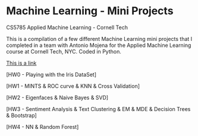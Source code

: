 # Machine Learning - Mini Projects
CS5785 Applied Machine Learning - Cornell Tech

This is a compilation of a few different Machine Learning mini projects that I completed in a team with Antonio Mojena for the Applied Machine Learning course at Cornell Tech, NYC. Coded in Python. 

[This is a link](https://github.com/IreneFP/CS5785-Applied-ML-CornellTech/tree/master/HW0%20-%20Playing%20with%20the%20Iris%20DataSet)



[HW0 - Playing with the Iris DataSet]

[HW1 - MINTS & ROC curve & KNN & Cross Validation]

[HW2 - Eigenfaces & Naive Bayes & SVD]

[HW3 - Sentiment Analysis & Text Clustering & EM & MDE & Decision Trees & Bootstrap]

[HW4 - NN & Random Forest]
